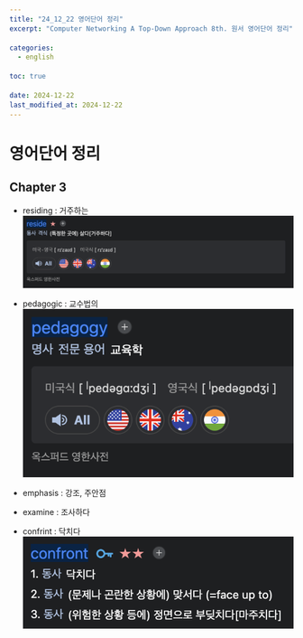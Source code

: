 ```yaml
---
title: "24_12_22 영어단어 정리"
excerpt: "Computer Networking A Top-Down Approach 8th. 원서 영어단어 정리"

categories:
  - english

toc: true

date: 2024-12-22
last_modified_at: 2024-12-22
---
```


# 영어단어 정리

## Chapter 3

- residing : 거주하는 </br>
  ![image](posts_img/english_dic/residing.png)

- pedagogic : 교수법의
  ![image](posts_img/english_dic/pedagogy.png)

- emphasis : 강조, 주안점

- examine : 조사하다

- confrint : 닥치다
  ![image](posts_img/english_dic/confront.png)
